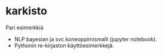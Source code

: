 # karkisto
Pari esimerkkiä

- NLP bayesian ja svc koneoppimismalli (jupyter notebook).
- Pythonin re-kirjaston käyttöesimerkkejä.
